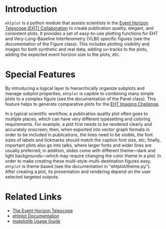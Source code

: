 # Introduction

`ehtplot` is a python module that assists scientists in the [Event
Horizon Telescope (EHT) Collaboration](http://eventhorizontelescope.org)
to create publication quality, elegant, and consistent plots.  It
provides a set of easy-to-use plotting functions for EHT and
Very-Long-Baseline Interferometry (VLBI) specific figures (see the
documentation of the Figure class).  This includes plotting visibility
and images for both synthetic and real data, adding uv-tracks to the
plots, adding the expected event horizon size to the plots, etc.

# Special Features

By introducing a logical layer to hierarchically organize subplots and
manage subplot properties, `ehtplot` is capible to combining many
simple plots to a complex figure (see the documentation of the Panel
class).  This feature helps to generate comparative plots for the [EHT
Imaging Challenge](http://vlbiimaging.csail.mit.edu/imagingchallenge).

In a typical scientific workflow, a publication quality plot often
goes to multiple places, which can have very different typesetting and
coloring requirements.  For example, a plot first needs to be rendered
clearly and accurately onscreen; then, when exported into vector graph
formats in order to be included in publications, the lines need to be
visible, the font sizes of labels and tickmarks should match the
caption font size, etc; finally, important plots also go into talks,
where larger fonts and wider lines are usually preferred; in addition,
slides come with different theme&mdash;dark and light
backgrounds&mdash;which may require changing the color theme in a
plot.  In order to make creating these multi-style-multi-destination
figures easy, `ehtplot` is theme based (see the documentation in
"ehtplot/theme.py").  After creating a plot, its presentation and
rendering depend on the user selected targeted outputs.

# Related Links

- [The Event Horizon Telescope](https://eventhorizontelescope.org)
- [ehtplot Documentation](https://liamedeiros.github.io/ehtplot)
- [matplotlib Usage Guide](https://matplotlib.org/tutorials/introductory/usage.html)
